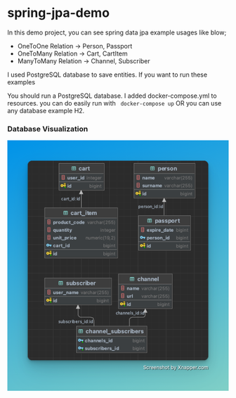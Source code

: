 # spring-jpa-demo
In this demo project, you can see spring data jpa example usages like blow;

* OneToOne Relation -> Person, Passport
* OneToMany Relation -> Cart, CartItem
* ManyToMany Relation -> Channel, Subscriber

I used PostgreSQL database to save entities. If you want to run these examples

You should run a PostgreSQL database. I added docker-compose.yml to resources. you can do 
   easily run with `` docker-compose up`` OR  you can use any database example H2.

### Database Visualization 
<p align="center">
  <img src="https://github.com/koksalmis/spring-jpa-demo/blob/main/src/main/resources/images/spring-data-jpa.png"/>
</p>